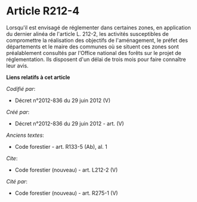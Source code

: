 # Article R212-4

Lorsqu'il est envisagé de réglementer dans certaines zones, en application du dernier alinéa de l'article L. 212-2, les
activités susceptibles de compromettre la réalisation des objectifs de l'aménagement, le préfet des départements et le maire
des communes où se situent ces zones sont préalablement consultés par l'Office national des forêts sur le projet de
réglementation. Ils disposent d'un délai de trois mois pour faire connaître leur avis.

**Liens relatifs à cet article**

_Codifié par_:

  - Décret n°2012-836 du 29 juin 2012 (V)

_Créé par_:

  - Décret n°2012-836 du 29 juin 2012 - art. (V)

_Anciens textes_:

  - Code forestier - art. R133-5 (Ab), al. 1

_Cite_:

  - Code forestier (nouveau) - art. L212-2 (V)

_Cité par_:

  - Code forestier (nouveau) - art. R275-1 (V)
